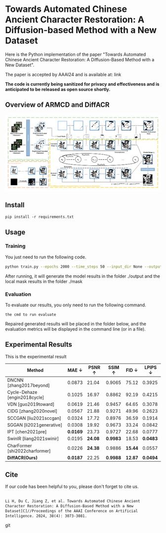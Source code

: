 # Towards Automated Chinese Ancient Character Restoration: A Diffusion-based Method with a New Dataset



Here is the Python implementation of the paper "Towards Automated Chinese Ancient Character Restoration: A Diffusion-Based Method with a New Dataset".

The paper is accepted by AAAI24 and is available at: link

__The code is currently being sanitized for privacy and effectiveness and is anticipated to be released as open source shortly.__

## Overview of ARMCD and DiffACR

![](./figure/pipline.png)

## Install

```
pip install -r requirements.txt
```


## Usage

### Training

You just need to run the following code.

```bash
python train.py --epochs 2000 --time_steps 50 --input_dir None --output_dir ./output --localmask_dir ./mask ……
```

After running, it will generate the model results in the folder  ./output and the local mask results in the folder ./mask

### Evaluation

To evaluate our results, you only need to run the following command. 

```
the cmd to run evaluate 
```

Repaired generated results will be placed in the folder below, and the evaluation metrics will be displayed in the command line (or in a file).

## Experimental Results

This is the experimental result

| Method                         | MAE ↓      | PSNR ↑    | SSIM ↑     | FID ↓     | LPIPS ↓    |
| ------------------------------ | ---------- | --------- | ---------- | --------- | ---------- |
| DNCNN [zhang2017beyond]        | 0.0873     | 21.04     | 0.9065     | 75.12     | 0.3925     |
| Cycle-Dehaze [engin2018cycle]  | 0.1025     | 16.97     | 0.8862     | 92.19     | 0.4215     |
| VDN [guo2019toward]            | 0.0619     | 21.46     | 0.9457     | 64.65     | 0.3078     |
| CIDG [zhang2020novel]          | 0.0567     | 21.88     | 0.9271     | 49.96     | 0.2623     |
| SCCGAN [liu2021sccgan]         | 0.0324     | 17.72     | 0.8976     | 36.59     | 0.1914     |
| SGGAN [li2021generative]       | 0.0308     | 19.92     | 0.9673     | 33.24     | 0.0842     |
| IPT [chen2021pre]              | **0.0169** | 23.73     | 0.9727     | 22.68     | 0.0777     |
| SwinIR [liang2021swinir]       | 0.0195     | **24.08** | **0.9983** | 18.53     | **0.0483** |
| CharFormer [shi2022charformer] | 0.0226     | **24.38** | 0.9886     | **15.44** | 0.0557     |
| **DiffACR(Ours)**              | **0.0187** | 22.25     | **0.9988** | **12.87** | **0.0494** |





## Cite

If our code has been helpful to you, please don't forget to cite us.

```

Li H, Du C, Jiang Z, et al. Towards Automated Chinese Ancient Character Restoration: A Diffusion-Based Method with a New Dataset[C]//Proceedings of the AAAI Conference on Artificial Intelligence. 2024, 38(4): 3073-3081.

```

git 
